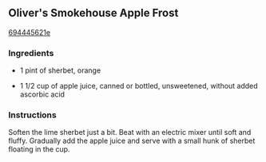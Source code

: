 ## Oliver's Smokehouse Apple Frost

[694445621e](http://www.food.com/recipe/olivers-smokehouse-apple-frost-146795)

### Ingredients

 - 1 pint of sherbet, orange

 - 1 1/2 cup of apple juice, canned or bottled, unsweetened, without added ascorbic acid

### Instructions

Soften the lime sherbet just a bit. Beat with an electric mixer until soft and fluffy. Gradually add the apple juice and serve with a small hunk of sherbet floating in the cup.